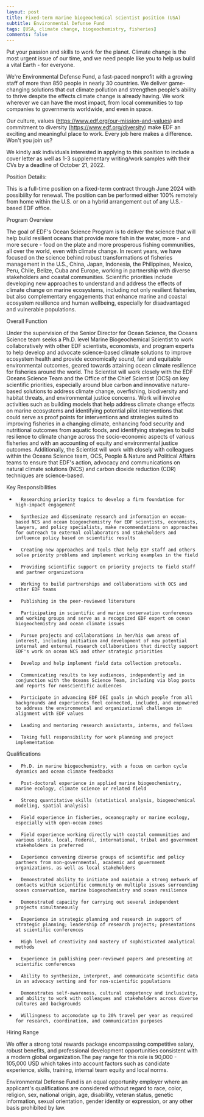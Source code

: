 ```yaml
---
layout: post
title: Fixed-term marine biogeochemical scientist position (USA)
subtitle: Environmental Defunse Fund
tags: [USA, climate change, biogeochemistry, fisheries]
comments: false
---
```

Put your passion and skills to work for the planet. Climate change is the most urgent issue of our time, and we need people like you to help us build a vital Earth - for everyone.

We're Environmental Defense Fund, a fast-paced nonprofit with a growing staff of more than 850 people in nearly 30 countries. We deliver game-changing solutions that cut climate pollution and strengthen people's ability to thrive despite the effects climate change is already having. We work wherever we can have the most impact, from local communities to top companies to governments worldwide, and even in space.

Our culture, values (https://www.edf.org/our-mission-and-values) and commitment to diversity (https://www.edf.org/diversity) make EDF an exciting and meaningful place to work. Every job here makes a difference. Won't you join us?

We kindly ask individuals interested in applying to this position to include a cover letter as well as 1-3 supplementary writing/work samples with their CVs by a deadline of October 21, 2022.

Position Details:

This is a full-time position on a fixed-term contract through June 2024 with possibiilty for renewal. The position can be performed either 100% remotely from home within the U.S. or on a hybrid arrangement out of any U.S.-based EDF office.

Program Overview

The goal of EDF's Ocean Science Program is to deliver the science that will help build resilient oceans that provide more fish in the water, more - and more secure - food on the plate and more prosperous fishing communities, all over the world, even with climate change.  In recent years, we have focused on the science behind robust transformations of fisheries management in the U.S., China, Japan, Indonesia, the Philippines, Mexico, Peru, Chile, Belize, Cuba and Europe, working in partnership with diverse stakeholders and coastal communities. Scientific priorities include developing new approaches to understand and address the effects of climate change on marine ecosystems, including not only resilient fisheries, but also complementary engagements that enhance marine and coastal ecosystem resilience and human wellbeing, especially for disadvantaged and vulnerable populations.

Overall Function

Under the supervision of the Senior Director for Ocean Science, the Oceans Science team seeks a Ph.D. level Marine Biogeochemical Scientist to work collaboratively with other EDF scientists, economists, and program experts to help develop and advocate science-based climate solutions to improve ecosystem health and provide economically sound, fair and equitable environmental outcomes, geared towards attaining ocean climate resilience for fisheries around the world. The Scientist will work closely with the EDF Oceans Science Team and the Office of the Chief Scientist (OCS) on key scientific priorities, especially around blue carbon and innovative nature-based solutions to address climate change, overfishing, biodiversity and habitat threats, and environmental justice concerns. Work will involve activities such as building models that help address climate change effects on marine ecosystems and identifying potential pilot interventions that could serve as proof points for interventions
 and strategies suited to improving fisheries in a changing climate, enhancing food security and nutritional outcomes from aquatic foods, and identifying strategies to build resilience to climate change across the socio-economic aspects of various fisheries and with an accounting of equity and environmental justice outcomes.  Additionally, the Scientist will work with closely with colleagues within the Oceans Science team, OCS, People & Nature and Political Affairs teams to ensure that EDF's action, advocacy and communications on natural climate solutions (NCS) and carbon dioxide reduction (CDR) techniques are science-based.

Key Responsibilities

*       Researching priority topics to develop a firm foundation for high-impact engagement

*       Synthesize and disseminate research and information on ocean-based NCS and ocean biogeochemistry for EDF scientists, economists, lawyers, and policy specialists, make recommendations on approaches for outreach to external collaborators and stakeholders and influence policy based on scientific results

*       Creating new approaches and tools that help EDF staff and others solve priority problems and implement working examples in the field

*       Providing scientific support on priority projects to field staff and partner organizations

*       Working to build partnerships and collaborations with OCS and other EDF teams

*       Publishing in the peer-reviewed literature

*       Participating in scientific and marine conservation conferences and working groups and serve as a recognized EDF expert on ocean biogeochemistry and ocean climate issues

*       Pursue projects and collaborations in her/his own areas of interest, including initiation and development of new potential internal and external research collaborations that directly support EDF's work on ocean NCS and other strategic priorities

*       Develop and help implement field data collection protocols.

*       Communicating results to key audiences, independently and in conjunction with the Oceans Science Team, including via blog posts and reports for nonscientific audiences

*       Participate in advancing EDF DEI goals in which people from all backgrounds and experiences feel connected, included, and empowered to address the environmental and organizational challenges in alignment with EDF values

*       Leading and mentoring research assistants, interns, and fellows

*       Taking full responsibility for work planning and project implementation

Qualifications

*       Ph.D. in marine biogeochemistry, with a focus on carbon cycle dynamics and ocean climate feedbacks

*       Post-doctoral experience in applied marine biogeochemistry, marine ecology, climate science or related field

*       Strong quantitative skills (statistical analysis, biogeochemical modeling, spatial analysis)

*       Field experience in fisheries, oceanography or marine ecology, especially with open-ocean zones

*       Field experience working directly with coastal communities and various state, local, Federal, international, tribal and government stakeholders is preferred

*       Experience convening diverse groups of scientific and policy partners from non-governmental, academic and government organizations, as well as local stakeholders

*       Demonstrated ability to initiate and maintain a strong network of contacts within scientific community on multiple issues surrounding ocean conservation, marine biogeochemistry and ocean resilience

*       Demonstrated capacity for carrying out several independent projects simultaneously

*       Experience in strategic planning and research in support of strategic planning; leadership of research projects; presentations at scientific conferences

*       High level of creativity and mastery of sophisticated analytical methods

*       Experience in publishing peer-reviewed papers and presenting at scientific conferences

*       Ability to synthesize, interpret, and communicate scientific data in an advocacy setting and for non-scientific populations

*       Demonstrates self-awareness, cultural competency and inclusivity, and ability to work with colleagues and stakeholders across diverse cultures and backgrounds

*       Willingness to accomodate up to 20% travel per year as required for research, coordination, and communication purposes

Hiring Range

We offer a strong total rewards package encompassing competitive salary, robust benefits, and professional development opportunities consistent with a modern global organization.The pay range for this role is 90,000 - 105,000 USD which takes into account factors such as candidate experience, skills, training, internal team equity and local norms.

Environmental Defense Fund is an equal opportunity employer where an applicant's qualifications are considered without regard to race, color, religion, sex, national origin, age, disability, veteran status, genetic information, sexual orientation, gender identity or expression, or any other basis prohibited by law.
